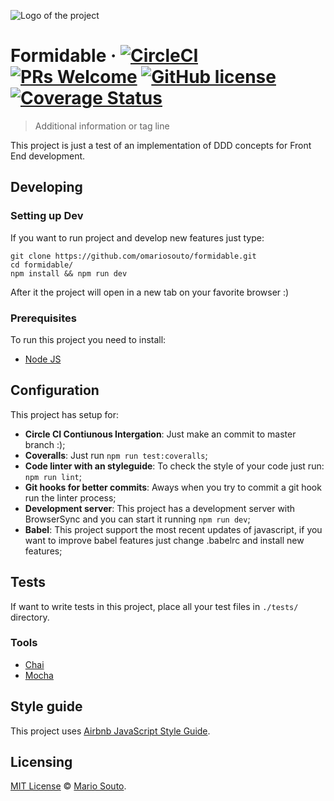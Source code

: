 ![Logo of the project](http://placehold.it/120x120)

# Formidable &middot; [![CircleCI](https://circleci.com/gh/omariosouto/cmail-back/tree/master.svg?style=shield)](https://circleci.com/gh/omariosouto/cmail-back/tree/master) [![PRs Welcome](https://img.shields.io/badge/PRs-welcome-brightgreen.svg?style=shield)](http://makeapullrequest.com) [![GitHub license](https://img.shields.io/badge/license-MIT-blue.svg?style=shield)](https://github.com/omariosouto/formidable/blob/master/LICENSE) [![Coverage Status](https://coveralls.io/repos/github/omariosouto/formidable/badge.svg?branch=master)](https://coveralls.io/github/omariosouto/formidable?branch=master)

> Additional information or tag line

This project is just a test of an implementation of DDD concepts for Front End development.

## Developing

### Setting up Dev

If you want to run project and develop new features just type: 

```shell
git clone https://github.com/omariosouto/formidable.git
cd formidable/
npm install && npm run dev
```

After it the project will open in a new tab on your favorite browser :)

### Prerequisites

To run this project you need to install:

- [Node JS](https://nodejs.org/en/download/)

## Configuration

This project has setup for:

- **Circle CI Contiunous Intergation**: Just make an commit to master branch :);
- **Coveralls**: Just run `npm run test:coveralls`;
- **Code linter with an styleguide**: To check the style of your code just run: `npm run lint`;
- **Git hooks for better commits**: Aways when you try to commit a git hook run the linter process;
- **Development server**: This project has a development server with BrowserSync and you can start it running `npm run dev`;
- **Babel**: This project support the most recent updates of javascript, if you want to improve babel features just change .babelrc and install new features;

## Tests

If want to write tests in this project, place all your test files in `./tests/` directory.

### Tools
- [Chai](https://github.com/chaijs/chai)
- [Mocha](https://github.com/mochajs/mocha)

## Style guide

This project uses [Airbnb JavaScript Style Guide](https://github.com/airbnb/javascript).


## Licensing

[MIT License](https://github.com/omariosouto/formidable/blob/master/LICENSE.md) © [Mario Souto](https://mariosouto.com/).
